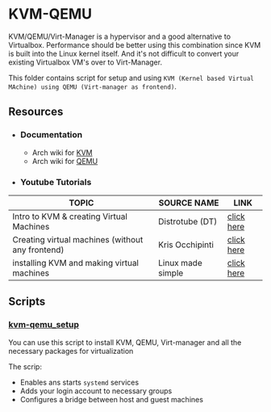 # KVM-QEMU

KVM/QEMU/Virt-Manager is a hypervisor and a good alternative to Virtualbox.
Performance should be better using this combination since KVM is built into the Linux kernel itself. 
And it's not difficult to convert your existing Virtualbox VM's over to Virt-Manager.

This folder contains script for setup and using `KVM (Kernel based Virtual MAchine) using QEMU (Virt-manager as frontend)`.

## Resources
- ### Documentation
  - Arch wiki for [KVM](https://wiki.archlinux.org/title/KVM)
  - Arch wiki for [QEMU](https://wiki.archlinux.org/title/QEMU)
- ### Youtube Tutorials
| TOPIC                                            | SOURCE NAME            | LINK                                                            |
| ------------------------------------------------ | ---------------------  | --------------------------------------------------------------- |
| Intro to KVM & creating Virtual Machines         | Distrotube (DT)        | [click here](https://www.youtube.com/watch?v=p1d_b_91YlU)       |
| Creating virtual machines (without any frontend) | Kris Occhipinti        | [click here](https://www.youtube.com/watch?v=JxSGT_3UU8w)       |
| installing KVM and making virtual machines       | Linux made simple      | [click here](https://www.youtube.com/watch?v=itZf5FpDcV0)       |


## Scripts

### [kvm-qemu_setup](kvm-qemu_setup.sh)

You can use this script to install KVM, QEMU, Virt-manager and all the necessary packages for virtualization

The scrip:
- Enables ans starts `systemd` services
- Adds your login account to necessary groups
- Configures a bridge between host and guest machines
